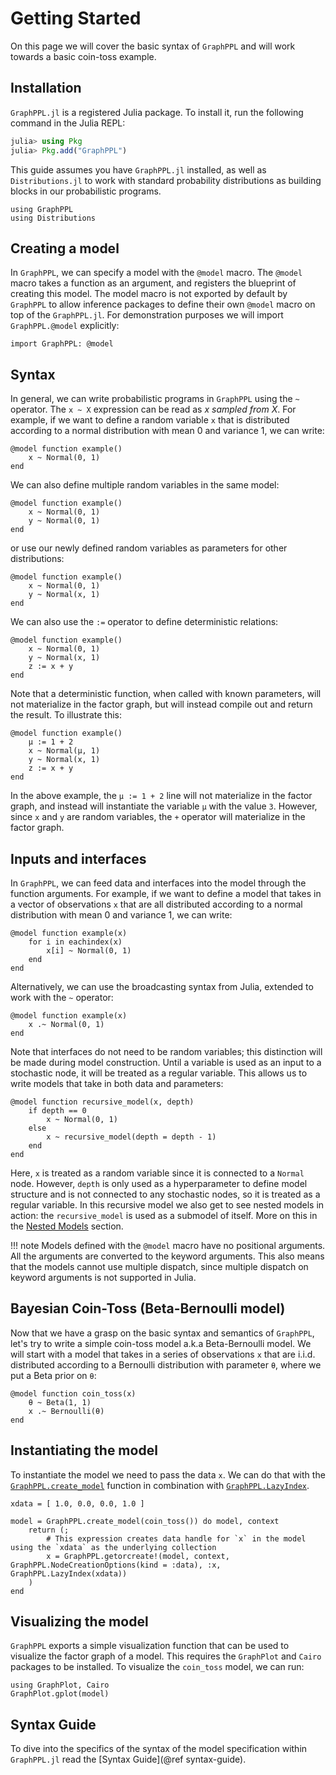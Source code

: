 # Getting Started

On this page we will cover the basic syntax of `GraphPPL` and will work towards a basic coin-toss example. 

## Installation

`GraphPPL.jl` is a registered Julia package. To install it, run the following command in the Julia REPL:
```julia
julia> using Pkg
julia> Pkg.add("GraphPPL")
```

This guide assumes you have `GraphPPL.jl` installed, as well as `Distributions.jl` to work with standard probability distributions as building blocks in our probabilistic programs.

```@example getting-started
using GraphPPL
using Distributions
```

## Creating a model

In `GraphPPL`, we can specify a model with the `@model` macro. The `@model` macro takes a function as an argument, and registers the blueprint of creating this model. The model macro is not exported by default by `GraphPPL` to allow inference packages to define their own `@model` macro on top of the `GraphPPL.jl`. For demonstration purposes we will import `GraphPPL.@model` explicitly:
    
```@example getting-started
import GraphPPL: @model
```

## Syntax

In general, we can write probabilistic programs in `GraphPPL` using the `~` operator. 
The `x ~ X` expression can be read as $x$ _sampled from_ $X$. For example, if we want to define a random variable `x` that is distributed according to a normal distribution with mean 0 and variance 1, we can write:

```@example getting-started
@model function example()
    x ~ Normal(0, 1)
end
```

We can also define multiple random variables in the same model:

```@example getting-started
@model function example()
    x ~ Normal(0, 1)
    y ~ Normal(0, 1)
end
```

or use our newly defined random variables as parameters for other distributions:

```@example getting-started
@model function example()
    x ~ Normal(0, 1)
    y ~ Normal(x, 1)
end
```

We can also use the `:=` operator to define deterministic relations:
    
```@example getting-started
@model function example()
    x ~ Normal(0, 1)
    y ~ Normal(x, 1)
    z := x + y
end
``` 

Note that a deterministic function, when called with known parameters, will not materialize in the factor graph, but will instead compile out and return the result. To illustrate this: 

```@example getting-started
@model function example()
    μ := 1 + 2
    x ~ Normal(μ, 1)
    y ~ Normal(x, 1)
    z := x + y
end
```

In the above example, the `μ := 1 + 2` line will not materialize in the factor graph, and instead will instantiate the variable `μ` with the value `3`. However, since `x` and `y` are random variables, the `+` operator will materialize in the factor graph.

## Inputs and interfaces

In `GraphPPL`, we can feed data and interfaces into the model through the function arguments. For example, if we want to define a model that takes in a vector of observations `x` that are all distributed according to a normal distribution with mean 0 and variance 1, we can write:

```@example getting-started
@model function example(x)
    for i in eachindex(x)
        x[i] ~ Normal(0, 1)
    end
end
```

Alternatively, we can use the broadcasting syntax from Julia, extended to work with the `~` operator:

```@example getting-started
@model function example(x)
    x .~ Normal(0, 1)
end
```

Note that interfaces do not need to be random variables; this distinction will be made during model construction. Until a variable is used as an input to a stochastic node, it will be treated as a regular variable. This allows us to write models that take in both data and parameters:

```@example getting-started
@model function recursive_model(x, depth)
    if depth == 0
        x ~ Normal(0, 1)
    else
        x ~ recursive_model(depth = depth - 1)
    end
end
```

Here, `x` is treated as a random variable since it is connected to a `Normal` node. However, `depth` is only used as a hyperparameter to define model structure and is not connected to any stochastic nodes, so it is treated as a regular variable. In this recursive model we also get to see nested models in action: the `recursive_model` is used as a submodel of itself. More on this in the [Nested Models](#nested-models) section.

!!! note
    Models defined with the `@model` macro have no positional arguments. All the arguments are converted to the keyword arguments.
    This also means that the models cannot use multiple dispatch, since multiple dispatch on keyword arguments is not supported in Julia.

## Bayesian Coin-Toss (Beta-Bernoulli model)

Now that we have a grasp on the basic syntax and semantics of `GraphPPL`, let's try to write a simple coin-toss model a.k.a Beta-Bernoulli model. We will start with a model that takes in a series of observations `x` that are i.i.d. distributed according to a Bernoulli distribution with parameter `θ`, where we put a Beta prior on `θ`:

```@example getting-started
@model function coin_toss(x)
    θ ~ Beta(1, 1)
    x .~ Bernoulli(θ)
end
```

## Instantiating the model 

To instantiate the model we need to pass the data `x`. We can do that with the [`GraphPPL.create_model`](@ref) function in combination with [`GraphPPL.LazyIndex`](@ref).

```@example getting-started
xdata = [ 1.0, 0.0, 0.0, 1.0 ]

model = GraphPPL.create_model(coin_toss()) do model, context
    return (; 
        # This expression creates data handle for `x` in the model using the `xdata` as the underlying collection
        x = GraphPPL.getorcreate!(model, context, GraphPPL.NodeCreationOptions(kind = :data), :x, GraphPPL.LazyIndex(xdata))
    )
end
```

## Visualizing the model

`GraphPPL` exports a simple visualization function that can be used to visualize the factor graph of a model. This requires the `GraphPlot` and `Cairo` packages to be installed. To visualize the `coin_toss` model, we can run:

```@example getting-started
using GraphPlot, Cairo
GraphPlot.gplot(model)
```

## Syntax Guide

To dive into the specifics of the syntax of the model specification within `GraphPPL.jl` read the [Syntax Guide](@ref syntax-guide).
